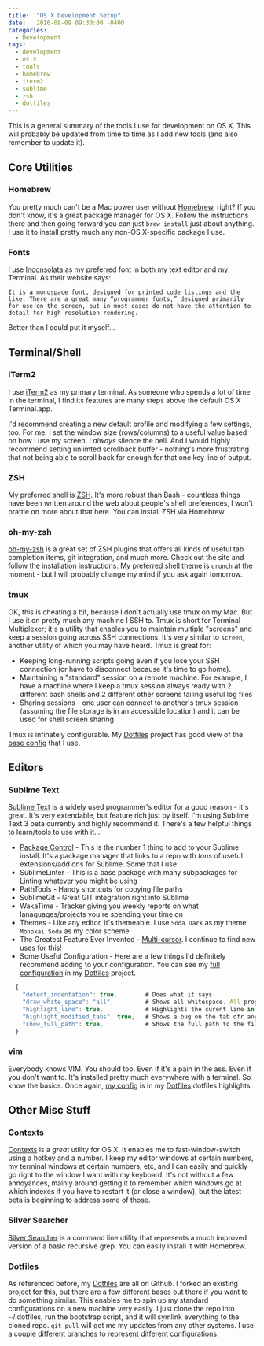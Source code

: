 ```yaml
---
title:  "OS X Development Setup"
date:   2016-08-09 09:30:00 -0400
categories:
  - Development
tags:
  - development
  - os x
  - tools
  - homebrew
  - iterm2
  - sublime
  - zsh
  - dotfiles
---
```

This is a general summary of the tools I use for development on OS X. This will probably be updated from time to time as I add new tools (and also remember to update it).

## Core Utilities

### Homebrew
You pretty much can't be a Mac power user without [Homebrew][homebrew], right? If you don't know, it's a great package manager for OS X. Follow the instructions there and then going forward you can just ```brew install``` just about anything. I use it to install pretty much any non-OS X-specific package I use.

### Fonts
I use [Inconsolata][inconsolata] as my preferred font in both my text editor and my Terminal. As their website says:

```
It is a monospace font, designed for printed code listings and the like. There are a great many “programmer fonts,” designed primarily for use on the screen, but in most cases do not have the attention to detail for high resolution rendering.
```

Better than I could put it myself...

## Terminal/Shell

### iTerm2
I use [iTerm2][iterm2] as my primary terminal. As someone who spends a lot of time in the terminal, I find its features are many steps above the default OS X Terminal.app.

I'd recommend creating a new default profile and modifying a few settings, too. For me, I set the window size (rows/columns) to a useful value based on how I use my screen. I *always* slience the bell. And I would highly recommend setting unlimted scrollback buffer - nothing's more frustrating that not being able to scroll back far enough for that one key line of output.

### ZSH
My preferred shell is [ZSH][zsh]. It's more robust than Bash - countless things have been written around the web about people's shell preferences, I won't prattle on more about that here. You can install ZSH via Homebrew.

### oh-my-zsh
[oh-my-zsh][oh-my-zsh] is a great set of ZSH plugins that offers all kinds of useful tab completion items, git integration, and much more. Check out the site and follow the installation instructions. My preferred shell theme is ```crunch``` at the moment - but I will probably change my mind if you ask again tomorrow.

### tmux
OK, this is cheating a bit, because I don't actually use tmux on my Mac. But I use it on pretty much any machine I SSH to. Tmux is short for Terminal Multiplexer; it's a utility that enables you to maintain multiple "screens" and keep a session going across SSH connections. It's very similar to ```screen```, another utility of which you may have heard. Tmux is great for:

 * Keeping long-running scripts going even if you lose your SSH connection (or have to disconnect because it's time to go home).
 * Maintaining a "standard" session on a remote machine. For example, I have a machine where I keep a tmux session always ready with 2 different bash shells and 2 different other screens tailing useful log files
 * Sharing sessions - one user can connect to another's tmux session (assuming the file storage is in an accessible location) and it can be used for shell screen sharing

Tmux is infinately configurable. My [Dotfiles][dotfiles] project has good view of the [base config][tmuxconf] that I use.

## Editors

### Sublime Text
[Sublime Text][sublime] is a widely used programmer's editor for a good reason - it's great. It's very extendable, but feature rich just by itself. I'm using Sublime Text 3 beta currently and highly recommend it. There's a few helpful things to learn/tools to use with it...

* [Package Control][packagecontrol] - This is the number 1 thing to add to your Sublime install. It's a package manager that links to a repo with *tons* of useful extensions/add ons for Sublime. Some that I use:
 * SublimeLinter - This is a base package with many subpackages for Linting whatever you might be using
 * PathTools - Handy shortcuts for copying file paths
 * SublimeGit - Great GIT integration right into Sublime
 * WakaTime - Tracker giving you weekly reports on what lanaguages/projects you're spending your time on
* Themes - Like any editor, it's themeable. I use ```Soda Dark``` as my theme ```Monokai Soda``` as my color scheme.
* The Greatest Feature Ever Invented - [Multi-cursor][multicursor]. I continue to find new uses for this!
* Some Useful Configuration - Here are a few things I'd definitely recommend adding to your configuration. You can see my [full configuration][sublimeconf] in my [Dotfiles][dotfiles] project.

~~~ javascript
  {
    "detect_indentation": true,        # Does what it says
    "draw_white_space": "all",         # Shows all whitespace. All programmers should always use this!
    "highlight_line": true,            # Highlights the curent line in the UI
    "highlight_modified_tabs": true,   # Shows a bug on the tab ofr any unsaved files
    "show_full_path": true,            # Shows the full path to the file in the title bar
  }
~~~


### vim
Everybody knows VIM. You should too. Even if it's a pain in the ass. Even if you don't want to. It's installed pretty much everywhere with a terminal. So know the basics. Once again, [my config][vimconf] is in my [Dotfiles][dotfiles]
dotfiles highlights

## Other Misc Stuff

### Contexts
[Contexts][contexts] is a *great* utility for OS X. It enables me to fast-window-switch using a hotkey and a number. I keep my editor windows at certain numbers, my terminal windows at certain numbers, etc, and I can easily and quickly go right to the window I want with my keyboard. It's not without a few annoyances, mainly around getting it to remember which windows go at which indexes if you have to restart it (or close a window), but the latest beta is beginning to address some of those.

### Silver Searcher
[Silver Searcher][ag] is a command line utility that represents a much improved version of a basic recursive grep. You can easily install it with Homebrew.

### Dotfiles
As referenced before, my [Dotfiles][dotfiles] are all on Github. I forked an existing project for this, but there are a few different bases out there if you want to do something similar. This enables me to spin up my standard configurations on a new machine very easily. I just clone the repo into ~/.dotfiles, run the bootstrap script, and it will symlink everything to the cloned repo. ```git pull``` will get me my updates from any other systems. I use a couple different branches to represent different configurations.


[iterm2]: https://www.iterm2.com/
[zsh]: http://www.zsh.org/
[homebrew]: http://brew.sh/
[oh-my-zsh]: https://github.com/robbyrussell/oh-my-zsh
[inconsolata]: https://www.google.com/fonts/specimen/Inconsolata
[dotfiles]: https://github.com/morinap/dotfiles
[tmuxconf]: https://github.com/morinap/dotfiles/blob/master/tmux/tmux.conf.symlink
[sublime]: https://www.sublimetext.com/
[packagecontrol]: https://packagecontrol.io/
[sublimeconf]: https://github.com/morinap/dotfiles/tree/master/sublime3/User
[multicursor]: https://www.sublimetext.com/docs/3/multiple_selection_with_the_keyboard.html
[vimconf]: https://github.com/morinap/dotfiles/blob/master/vim/vimrc.symlink
[contexts]: https://contexts.co/
[ag]: https://github.com/ggreer/the_silver_searcher